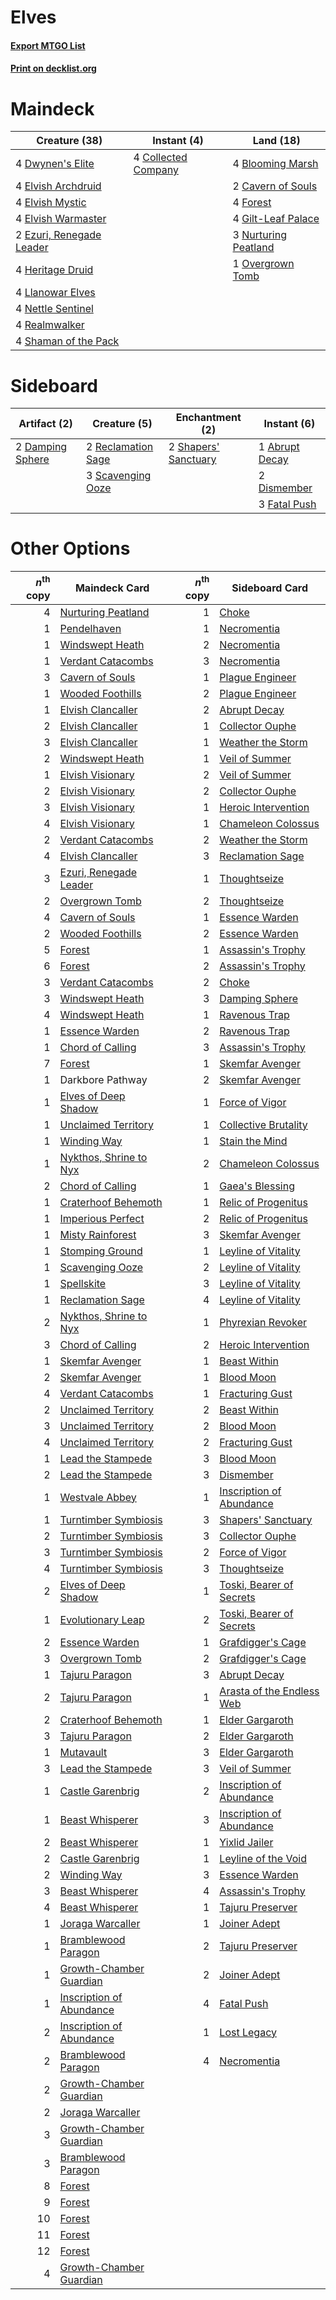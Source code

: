 # Elves

#### [Export MTGO List](../collection/Elves/Elves.txt)
#### [Print on decklist.org](http://decklist.org/?deckmain=4%09Blooming%20Marsh%0A2%09Cavern%20of%20Souls%0A4%09Collected%20Company%0A4%09Dwynen's%20Elite%0A4%09Elvish%20Archdruid%0A4%09Elvish%20Mystic%0A4%09Elvish%20Warmaster%0A2%09Ezuri,%20Renegade%20Leader%0A4%09Forest%0A4%09Gilt-Leaf%20Palace%0A4%09Heritage%20Druid%0A4%09Llanowar%20Elves%0A4%09Nettle%20Sentinel%0A3%09Nurturing%20Peatland%0A1%09Overgrown%20Tomb%0A4%09Realmwalker%0A4%09Shaman%20of%20the%20Pack&deckside=1%09Abrupt%20Decay%0A2%09Damping%20Sphere%0A2%09Dismember%0A3%09Fatal%20Push%0A2%09Reclamation%20Sage%0A3%09Scavenging%20Ooze%0A2%09Shapers'%20Sanctuary)
# Maindeck

|                                           Creature (38)                                           |                                         Instant (4)                                          |                                           Land (18)                                           |
|---------------------------------------------------------------------------------------------------|----------------------------------------------------------------------------------------------|-----------------------------------------------------------------------------------------------|
|4 [Dwynen's Elite](http://gatherer.wizards.com/Pages/Card/Details.aspx?multiverseid=442739)        |4 [Collected Company](http://gatherer.wizards.com/Pages/Card/Details.aspx?multiverseid=394519)|4 [Blooming Marsh](http://gatherer.wizards.com/Pages/Card/Details.aspx?multiverseid=417816)    |
|4 [Elvish Archdruid](http://gatherer.wizards.com/Pages/Card/Details.aspx?multiverseid=389498)      |                                                                                              |2 [Cavern of Souls](http://gatherer.wizards.com/Pages/Card/Details.aspx?multiverseid=278058)   |
|4 [Elvish Mystic](http://gatherer.wizards.com/Pages/Card/Details.aspx?multiverseid=389499)         |                                                                                              |4 [Forest](http://gatherer.wizards.com/Pages/Card/Details.aspx?multiverseid=439860)            |
|4 [Elvish Warmaster](http://gatherer.wizards.com/Pages/Card/Details.aspx?multiverseid=503780)      |                                                                                              |4 [Gilt-Leaf Palace](http://gatherer.wizards.com/Pages/Card/Details.aspx?multiverseid=153455)  |
|2 [Ezuri, Renegade Leader](http://gatherer.wizards.com/Pages/Card/Details.aspx?multiverseid=389511)|                                                                                              |3 [Nurturing Peatland](http://gatherer.wizards.com/Pages/Card/Details.aspx?multiverseid=464192)|
|4 [Heritage Druid](http://gatherer.wizards.com/Pages/Card/Details.aspx?multiverseid=413713)        |                                                                                              |1 [Overgrown Tomb](http://gatherer.wizards.com/Pages/Card/Details.aspx?multiverseid=405103)    |
|4 [Llanowar Elves](http://gatherer.wizards.com/Pages/Card/Details.aspx?multiverseid=129626)        |                                                                                              |                                                                                               |
|4 [Nettle Sentinel](http://gatherer.wizards.com/Pages/Card/Details.aspx?multiverseid=442171)       |                                                                                              |                                                                                               |
|4 [Realmwalker](http://gatherer.wizards.com/Pages/Card/Details.aspx?multiverseid=503804)           |                                                                                              |                                                                                               |
|4 [Shaman of the Pack](http://gatherer.wizards.com/Pages/Card/Details.aspx?multiverseid=413747)    |                                                                                              |                                                                                               |


# Sideboard

|                                       Artifact (2)                                        |                                        Creature (5)                                         |                                        Enchantment (2)                                        |                                       Instant (6)                                       |
|-------------------------------------------------------------------------------------------|---------------------------------------------------------------------------------------------|-----------------------------------------------------------------------------------------------|-----------------------------------------------------------------------------------------|
|2 [Damping Sphere](http://gatherer.wizards.com/Pages/Card/Details.aspx?multiverseid=443101)|2 [Reclamation Sage](http://gatherer.wizards.com/Pages/Card/Details.aspx?multiverseid=389651)|2 [Shapers' Sanctuary](http://gatherer.wizards.com/Pages/Card/Details.aspx?multiverseid=435362)|1 [Abrupt Decay](http://gatherer.wizards.com/Pages/Card/Details.aspx?multiverseid=456061)|
|                                                                                           |3 [Scavenging Ooze](http://gatherer.wizards.com/Pages/Card/Details.aspx?multiverseid=420783) |                                                                                               |2 [Dismember](http://gatherer.wizards.com/Pages/Card/Details.aspx?multiverseid=382182)   |
|                                                                                           |                                                                                             |                                                                                               |3 [Fatal Push](http://gatherer.wizards.com/Pages/Card/Details.aspx?multiverseid=423724)  |


# Other Options

|*n*<sup>th</sup> copy|                                           Maindeck Card                                           |*n*<sup>th</sup> copy|                                           Sideboard Card                                           |
|--------------------:|---------------------------------------------------------------------------------------------------|--------------------:|----------------------------------------------------------------------------------------------------|
|                    4|[Nurturing Peatland](http://gatherer.wizards.com/Pages/Card/Details.aspx?multiverseid=464192)      |                    1|[Choke](http://gatherer.wizards.com/Pages/Card/Details.aspx?multiverseid=45431)                     |
|                    1|[Pendelhaven](http://gatherer.wizards.com/Pages/Card/Details.aspx?multiverseid=442233)             |                    1|[Necromentia](http://gatherer.wizards.com/Pages/Card/Details.aspx?multiverseid=485439)              |
|                    1|[Windswept Heath](http://gatherer.wizards.com/Pages/Card/Details.aspx?multiverseid=405115)         |                    2|[Necromentia](http://gatherer.wizards.com/Pages/Card/Details.aspx?multiverseid=485439)              |
|                    1|[Verdant Catacombs](http://gatherer.wizards.com/Pages/Card/Details.aspx?multiverseid=405113)       |                    3|[Necromentia](http://gatherer.wizards.com/Pages/Card/Details.aspx?multiverseid=485439)              |
|                    3|[Cavern of Souls](http://gatherer.wizards.com/Pages/Card/Details.aspx?multiverseid=278058)         |                    1|[Plague Engineer](http://gatherer.wizards.com/Pages/Card/Details.aspx?multiverseid=464049)          |
|                    1|[Wooded Foothills](http://gatherer.wizards.com/Pages/Card/Details.aspx?multiverseid=405116)        |                    2|[Plague Engineer](http://gatherer.wizards.com/Pages/Card/Details.aspx?multiverseid=464049)          |
|                    1|[Elvish Clancaller](http://gatherer.wizards.com/Pages/Card/Details.aspx?multiverseid=447315)       |                    2|[Abrupt Decay](http://gatherer.wizards.com/Pages/Card/Details.aspx?multiverseid=456061)             |
|                    2|[Elvish Clancaller](http://gatherer.wizards.com/Pages/Card/Details.aspx?multiverseid=447315)       |                    1|[Collector Ouphe](http://gatherer.wizards.com/Pages/Card/Details.aspx?multiverseid=464107)          |
|                    3|[Elvish Clancaller](http://gatherer.wizards.com/Pages/Card/Details.aspx?multiverseid=447315)       |                    1|[Weather the Storm](http://gatherer.wizards.com/Pages/Card/Details.aspx?multiverseid=464140)        |
|                    2|[Windswept Heath](http://gatherer.wizards.com/Pages/Card/Details.aspx?multiverseid=405115)         |                    1|[Veil of Summer](http://gatherer.wizards.com/Pages/Card/Details.aspx?multiverseid=466952)           |
|                    1|[Elvish Visionary](http://gatherer.wizards.com/Pages/Card/Details.aspx?multiverseid=175124)        |                    2|[Veil of Summer](http://gatherer.wizards.com/Pages/Card/Details.aspx?multiverseid=466952)           |
|                    2|[Elvish Visionary](http://gatherer.wizards.com/Pages/Card/Details.aspx?multiverseid=175124)        |                    2|[Collector Ouphe](http://gatherer.wizards.com/Pages/Card/Details.aspx?multiverseid=464107)          |
|                    3|[Elvish Visionary](http://gatherer.wizards.com/Pages/Card/Details.aspx?multiverseid=175124)        |                    1|[Heroic Intervention](http://gatherer.wizards.com/Pages/Card/Details.aspx?multiverseid=423776)      |
|                    4|[Elvish Visionary](http://gatherer.wizards.com/Pages/Card/Details.aspx?multiverseid=175124)        |                    1|[Chameleon Colossus](http://gatherer.wizards.com/Pages/Card/Details.aspx?multiverseid=220451)       |
|                    2|[Verdant Catacombs](http://gatherer.wizards.com/Pages/Card/Details.aspx?multiverseid=405113)       |                    2|[Weather the Storm](http://gatherer.wizards.com/Pages/Card/Details.aspx?multiverseid=464140)        |
|                    4|[Elvish Clancaller](http://gatherer.wizards.com/Pages/Card/Details.aspx?multiverseid=447315)       |                    3|[Reclamation Sage](http://gatherer.wizards.com/Pages/Card/Details.aspx?multiverseid=389651)         |
|                    3|[Ezuri, Renegade Leader](http://gatherer.wizards.com/Pages/Card/Details.aspx?multiverseid=389511)  |                    1|[Thoughtseize](http://gatherer.wizards.com/Pages/Card/Details.aspx?multiverseid=438676)             |
|                    2|[Overgrown Tomb](http://gatherer.wizards.com/Pages/Card/Details.aspx?multiverseid=405103)          |                    2|[Thoughtseize](http://gatherer.wizards.com/Pages/Card/Details.aspx?multiverseid=438676)             |
|                    4|[Cavern of Souls](http://gatherer.wizards.com/Pages/Card/Details.aspx?multiverseid=278058)         |                    1|[Essence Warden](http://gatherer.wizards.com/Pages/Card/Details.aspx?multiverseid=389505)           |
|                    2|[Wooded Foothills](http://gatherer.wizards.com/Pages/Card/Details.aspx?multiverseid=405116)        |                    2|[Essence Warden](http://gatherer.wizards.com/Pages/Card/Details.aspx?multiverseid=389505)           |
|                    5|[Forest](http://gatherer.wizards.com/Pages/Card/Details.aspx?multiverseid=439860)                  |                    1|[Assassin's Trophy](http://gatherer.wizards.com/Pages/Card/Details.aspx?multiverseid=452902)        |
|                    6|[Forest](http://gatherer.wizards.com/Pages/Card/Details.aspx?multiverseid=439860)                  |                    2|[Assassin's Trophy](http://gatherer.wizards.com/Pages/Card/Details.aspx?multiverseid=452902)        |
|                    3|[Verdant Catacombs](http://gatherer.wizards.com/Pages/Card/Details.aspx?multiverseid=405113)       |                    2|[Choke](http://gatherer.wizards.com/Pages/Card/Details.aspx?multiverseid=45431)                     |
|                    3|[Windswept Heath](http://gatherer.wizards.com/Pages/Card/Details.aspx?multiverseid=405115)         |                    3|[Damping Sphere](http://gatherer.wizards.com/Pages/Card/Details.aspx?multiverseid=443101)           |
|                    4|[Windswept Heath](http://gatherer.wizards.com/Pages/Card/Details.aspx?multiverseid=405115)         |                    1|[Ravenous Trap](http://gatherer.wizards.com/Pages/Card/Details.aspx?multiverseid=197537)            |
|                    1|[Essence Warden](http://gatherer.wizards.com/Pages/Card/Details.aspx?multiverseid=389505)          |                    2|[Ravenous Trap](http://gatherer.wizards.com/Pages/Card/Details.aspx?multiverseid=197537)            |
|                    1|[Chord of Calling](http://gatherer.wizards.com/Pages/Card/Details.aspx?multiverseid=383209)        |                    3|[Assassin's Trophy](http://gatherer.wizards.com/Pages/Card/Details.aspx?multiverseid=452902)        |
|                    7|[Forest](http://gatherer.wizards.com/Pages/Card/Details.aspx?multiverseid=439860)                  |                    1|[Skemfar Avenger](http://gatherer.wizards.com/Pages/Card/Details.aspx?multiverseid=503718)          |
|                    1|Darkbore Pathway                                                                                   |                    2|[Skemfar Avenger](http://gatherer.wizards.com/Pages/Card/Details.aspx?multiverseid=503718)          |
|                    1|[Elves of Deep Shadow](http://gatherer.wizards.com/Pages/Card/Details.aspx?multiverseid=292942)    |                    1|[Force of Vigor](http://gatherer.wizards.com/Pages/Card/Details.aspx?multiverseid=464113)           |
|                    1|[Unclaimed Territory](http://gatherer.wizards.com/Pages/Card/Details.aspx?multiverseid=435419)     |                    1|[Collective Brutality](http://gatherer.wizards.com/Pages/Card/Details.aspx?multiverseid=414380)     |
|                    1|[Winding Way](http://gatherer.wizards.com/Pages/Card/Details.aspx?multiverseid=464142)             |                    1|[Stain the Mind](http://gatherer.wizards.com/Pages/Card/Details.aspx?multiverseid=383402)           |
|                    1|[Nykthos, Shrine to Nyx](http://gatherer.wizards.com/Pages/Card/Details.aspx?multiverseid=373713)  |                    2|[Chameleon Colossus](http://gatherer.wizards.com/Pages/Card/Details.aspx?multiverseid=220451)       |
|                    2|[Chord of Calling](http://gatherer.wizards.com/Pages/Card/Details.aspx?multiverseid=383209)        |                    1|[Gaea's Blessing](http://gatherer.wizards.com/Pages/Card/Details.aspx?multiverseid=417433)          |
|                    1|[Craterhoof Behemoth](http://gatherer.wizards.com/Pages/Card/Details.aspx?multiverseid=240027)     |                    1|[Relic of Progenitus](http://gatherer.wizards.com/Pages/Card/Details.aspx?multiverseid=174824)      |
|                    1|[Imperious Perfect](http://gatherer.wizards.com/Pages/Card/Details.aspx?multiverseid=389554)       |                    2|[Relic of Progenitus](http://gatherer.wizards.com/Pages/Card/Details.aspx?multiverseid=174824)      |
|                    1|[Misty Rainforest](http://gatherer.wizards.com/Pages/Card/Details.aspx?multiverseid=405102)        |                    3|[Skemfar Avenger](http://gatherer.wizards.com/Pages/Card/Details.aspx?multiverseid=503718)          |
|                    1|[Stomping Ground](http://gatherer.wizards.com/Pages/Card/Details.aspx?multiverseid=405110)         |                    1|[Leyline of Vitality](http://gatherer.wizards.com/Pages/Card/Details.aspx?multiverseid=205031)      |
|                    1|[Scavenging Ooze](http://gatherer.wizards.com/Pages/Card/Details.aspx?multiverseid=420783)         |                    2|[Leyline of Vitality](http://gatherer.wizards.com/Pages/Card/Details.aspx?multiverseid=205031)      |
|                    1|[Spellskite](http://gatherer.wizards.com/Pages/Card/Details.aspx?multiverseid=397743)              |                    3|[Leyline of Vitality](http://gatherer.wizards.com/Pages/Card/Details.aspx?multiverseid=205031)      |
|                    1|[Reclamation Sage](http://gatherer.wizards.com/Pages/Card/Details.aspx?multiverseid=389651)        |                    4|[Leyline of Vitality](http://gatherer.wizards.com/Pages/Card/Details.aspx?multiverseid=205031)      |
|                    2|[Nykthos, Shrine to Nyx](http://gatherer.wizards.com/Pages/Card/Details.aspx?multiverseid=373713)  |                    1|[Phyrexian Revoker](http://gatherer.wizards.com/Pages/Card/Details.aspx?multiverseid=383343)        |
|                    3|[Chord of Calling](http://gatherer.wizards.com/Pages/Card/Details.aspx?multiverseid=383209)        |                    2|[Heroic Intervention](http://gatherer.wizards.com/Pages/Card/Details.aspx?multiverseid=423776)      |
|                    1|[Skemfar Avenger](http://gatherer.wizards.com/Pages/Card/Details.aspx?multiverseid=503718)         |                    1|[Beast Within](http://gatherer.wizards.com/Pages/Card/Details.aspx?multiverseid=446158)             |
|                    2|[Skemfar Avenger](http://gatherer.wizards.com/Pages/Card/Details.aspx?multiverseid=503718)         |                    1|[Blood Moon](http://gatherer.wizards.com/Pages/Card/Details.aspx?multiverseid=45386)                |
|                    4|[Verdant Catacombs](http://gatherer.wizards.com/Pages/Card/Details.aspx?multiverseid=405113)       |                    1|[Fracturing Gust](http://gatherer.wizards.com/Pages/Card/Details.aspx?multiverseid=146759)          |
|                    2|[Unclaimed Territory](http://gatherer.wizards.com/Pages/Card/Details.aspx?multiverseid=435419)     |                    2|[Beast Within](http://gatherer.wizards.com/Pages/Card/Details.aspx?multiverseid=446158)             |
|                    3|[Unclaimed Territory](http://gatherer.wizards.com/Pages/Card/Details.aspx?multiverseid=435419)     |                    2|[Blood Moon](http://gatherer.wizards.com/Pages/Card/Details.aspx?multiverseid=45386)                |
|                    4|[Unclaimed Territory](http://gatherer.wizards.com/Pages/Card/Details.aspx?multiverseid=435419)     |                    2|[Fracturing Gust](http://gatherer.wizards.com/Pages/Card/Details.aspx?multiverseid=146759)          |
|                    1|[Lead the Stampede](http://gatherer.wizards.com/Pages/Card/Details.aspx?multiverseid=382295)       |                    3|[Blood Moon](http://gatherer.wizards.com/Pages/Card/Details.aspx?multiverseid=45386)                |
|                    2|[Lead the Stampede](http://gatherer.wizards.com/Pages/Card/Details.aspx?multiverseid=382295)       |                    3|[Dismember](http://gatherer.wizards.com/Pages/Card/Details.aspx?multiverseid=382182)                |
|                    1|[Westvale Abbey](http://gatherer.wizards.com/Pages/Card/Details.aspx?multiverseid=410049)          |                    1|[Inscription of Abundance](http://gatherer.wizards.com/Pages/Card/Details.aspx?multiverseid=491832) |
|                    1|[Turntimber Symbiosis](http://gatherer.wizards.com/Pages/Card/Details.aspx?multiverseid=491864)    |                    3|[Shapers' Sanctuary](http://gatherer.wizards.com/Pages/Card/Details.aspx?multiverseid=435362)       |
|                    2|[Turntimber Symbiosis](http://gatherer.wizards.com/Pages/Card/Details.aspx?multiverseid=491864)    |                    3|[Collector Ouphe](http://gatherer.wizards.com/Pages/Card/Details.aspx?multiverseid=464107)          |
|                    3|[Turntimber Symbiosis](http://gatherer.wizards.com/Pages/Card/Details.aspx?multiverseid=491864)    |                    2|[Force of Vigor](http://gatherer.wizards.com/Pages/Card/Details.aspx?multiverseid=464113)           |
|                    4|[Turntimber Symbiosis](http://gatherer.wizards.com/Pages/Card/Details.aspx?multiverseid=491864)    |                    3|[Thoughtseize](http://gatherer.wizards.com/Pages/Card/Details.aspx?multiverseid=438676)             |
|                    2|[Elves of Deep Shadow](http://gatherer.wizards.com/Pages/Card/Details.aspx?multiverseid=292942)    |                    1|[Toski, Bearer of Secrets](http://gatherer.wizards.com/Pages/Card/Details.aspx?multiverseid=503813) |
|                    1|[Evolutionary Leap](http://gatherer.wizards.com/Pages/Card/Details.aspx?multiverseid=398573)       |                    2|[Toski, Bearer of Secrets](http://gatherer.wizards.com/Pages/Card/Details.aspx?multiverseid=503813) |
|                    2|[Essence Warden](http://gatherer.wizards.com/Pages/Card/Details.aspx?multiverseid=389505)          |                    1|[Grafdigger's Cage](http://gatherer.wizards.com/Pages/Card/Details.aspx?multiverseid=278452)        |
|                    3|[Overgrown Tomb](http://gatherer.wizards.com/Pages/Card/Details.aspx?multiverseid=405103)          |                    2|[Grafdigger's Cage](http://gatherer.wizards.com/Pages/Card/Details.aspx?multiverseid=278452)        |
|                    1|[Tajuru Paragon](http://gatherer.wizards.com/Pages/Card/Details.aspx?multiverseid=491857)          |                    3|[Abrupt Decay](http://gatherer.wizards.com/Pages/Card/Details.aspx?multiverseid=456061)             |
|                    2|[Tajuru Paragon](http://gatherer.wizards.com/Pages/Card/Details.aspx?multiverseid=491857)          |                    1|[Arasta of the Endless Web](http://gatherer.wizards.com/Pages/Card/Details.aspx?multiverseid=476416)|
|                    2|[Craterhoof Behemoth](http://gatherer.wizards.com/Pages/Card/Details.aspx?multiverseid=240027)     |                    1|[Elder Gargaroth](http://gatherer.wizards.com/Pages/Card/Details.aspx?multiverseid=485502)          |
|                    3|[Tajuru Paragon](http://gatherer.wizards.com/Pages/Card/Details.aspx?multiverseid=491857)          |                    2|[Elder Gargaroth](http://gatherer.wizards.com/Pages/Card/Details.aspx?multiverseid=485502)          |
|                    1|[Mutavault](http://gatherer.wizards.com/Pages/Card/Details.aspx?multiverseid=370733)               |                    3|[Elder Gargaroth](http://gatherer.wizards.com/Pages/Card/Details.aspx?multiverseid=485502)          |
|                    3|[Lead the Stampede](http://gatherer.wizards.com/Pages/Card/Details.aspx?multiverseid=382295)       |                    3|[Veil of Summer](http://gatherer.wizards.com/Pages/Card/Details.aspx?multiverseid=466952)           |
|                    1|[Castle Garenbrig](http://gatherer.wizards.com/Pages/Card/Details.aspx?multiverseid=473202)        |                    2|[Inscription of Abundance](http://gatherer.wizards.com/Pages/Card/Details.aspx?multiverseid=491832) |
|                    1|[Beast Whisperer](http://gatherer.wizards.com/Pages/Card/Details.aspx?multiverseid=452873)         |                    3|[Inscription of Abundance](http://gatherer.wizards.com/Pages/Card/Details.aspx?multiverseid=491832) |
|                    2|[Beast Whisperer](http://gatherer.wizards.com/Pages/Card/Details.aspx?multiverseid=452873)         |                    1|[Yixlid Jailer](http://gatherer.wizards.com/Pages/Card/Details.aspx?multiverseid=130702)            |
|                    2|[Castle Garenbrig](http://gatherer.wizards.com/Pages/Card/Details.aspx?multiverseid=473202)        |                    1|[Leyline of the Void](http://gatherer.wizards.com/Pages/Card/Details.aspx?multiverseid=107682)      |
|                    2|[Winding Way](http://gatherer.wizards.com/Pages/Card/Details.aspx?multiverseid=464142)             |                    3|[Essence Warden](http://gatherer.wizards.com/Pages/Card/Details.aspx?multiverseid=389505)           |
|                    3|[Beast Whisperer](http://gatherer.wizards.com/Pages/Card/Details.aspx?multiverseid=452873)         |                    4|[Assassin's Trophy](http://gatherer.wizards.com/Pages/Card/Details.aspx?multiverseid=452902)        |
|                    4|[Beast Whisperer](http://gatherer.wizards.com/Pages/Card/Details.aspx?multiverseid=452873)         |                    1|[Tajuru Preserver](http://gatherer.wizards.com/Pages/Card/Details.aspx?multiverseid=193451)         |
|                    1|[Joraga Warcaller](http://gatherer.wizards.com/Pages/Card/Details.aspx?multiverseid=389569)        |                    1|[Joiner Adept](http://gatherer.wizards.com/Pages/Card/Details.aspx?multiverseid=130500)             |
|                    1|[Bramblewood Paragon](http://gatherer.wizards.com/Pages/Card/Details.aspx?multiverseid=153139)     |                    2|[Tajuru Preserver](http://gatherer.wizards.com/Pages/Card/Details.aspx?multiverseid=193451)         |
|                    1|[Growth-Chamber Guardian](http://gatherer.wizards.com/Pages/Card/Details.aspx?multiverseid=457272) |                    2|[Joiner Adept](http://gatherer.wizards.com/Pages/Card/Details.aspx?multiverseid=130500)             |
|                    1|[Inscription of Abundance](http://gatherer.wizards.com/Pages/Card/Details.aspx?multiverseid=491832)|                    4|[Fatal Push](http://gatherer.wizards.com/Pages/Card/Details.aspx?multiverseid=423724)               |
|                    2|[Inscription of Abundance](http://gatherer.wizards.com/Pages/Card/Details.aspx?multiverseid=491832)|                    1|[Lost Legacy](http://gatherer.wizards.com/Pages/Card/Details.aspx?multiverseid=417661)              |
|                    2|[Bramblewood Paragon](http://gatherer.wizards.com/Pages/Card/Details.aspx?multiverseid=153139)     |                    4|[Necromentia](http://gatherer.wizards.com/Pages/Card/Details.aspx?multiverseid=485439)              |
|                    2|[Growth-Chamber Guardian](http://gatherer.wizards.com/Pages/Card/Details.aspx?multiverseid=457272) |                     |                                                                                                    |
|                    2|[Joraga Warcaller](http://gatherer.wizards.com/Pages/Card/Details.aspx?multiverseid=389569)        |                     |                                                                                                    |
|                    3|[Growth-Chamber Guardian](http://gatherer.wizards.com/Pages/Card/Details.aspx?multiverseid=457272) |                     |                                                                                                    |
|                    3|[Bramblewood Paragon](http://gatherer.wizards.com/Pages/Card/Details.aspx?multiverseid=153139)     |                     |                                                                                                    |
|                    8|[Forest](http://gatherer.wizards.com/Pages/Card/Details.aspx?multiverseid=439860)                  |                     |                                                                                                    |
|                    9|[Forest](http://gatherer.wizards.com/Pages/Card/Details.aspx?multiverseid=439860)                  |                     |                                                                                                    |
|                   10|[Forest](http://gatherer.wizards.com/Pages/Card/Details.aspx?multiverseid=439860)                  |                     |                                                                                                    |
|                   11|[Forest](http://gatherer.wizards.com/Pages/Card/Details.aspx?multiverseid=439860)                  |                     |                                                                                                    |
|                   12|[Forest](http://gatherer.wizards.com/Pages/Card/Details.aspx?multiverseid=439860)                  |                     |                                                                                                    |
|                    4|[Growth-Chamber Guardian](http://gatherer.wizards.com/Pages/Card/Details.aspx?multiverseid=457272) |                     |                                                                                                    |

